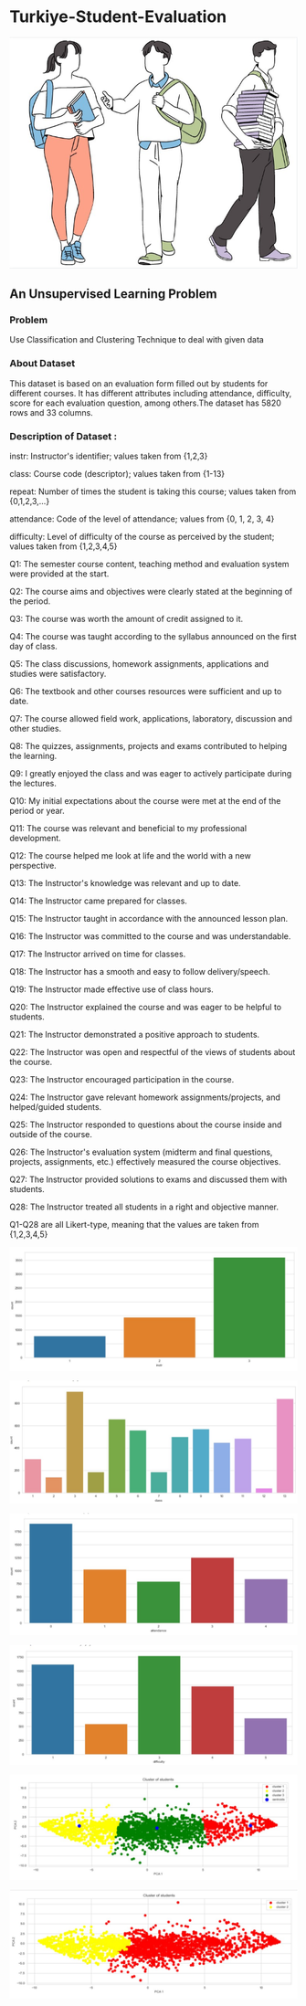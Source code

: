 # Turkiye-Student-Evaluation

![](https://github.com/ShivankUdayawal/Turkiye-Student-Evaluation/blob/main/Data%20Visualization/01.jpg)

## An Unsupervised Learning Problem

### Problem 
Use Classification and Clustering Technique to deal with given data

###  About Dataset 
This dataset is based on an evaluation form filled out by students for different courses. It has different attributes including attendance, difficulty, score for each evaluation question, among others.The dataset has 5820 rows and 33 columns.

### Description of Dataset :
  instr: Instructor's identifier; values taken from {1,2,3}

  class: Course code (descriptor); values taken from {1-13}

  repeat: Number of times the student is taking this course; values taken from {0,1,2,3,...}

  attendance: Code of the level of attendance; values from {0, 1, 2, 3, 4}

  difficulty: Level of difficulty of the course as perceived by the student; values taken from {1,2,3,4,5}

  Q1: The semester course content, teaching method and evaluation system were provided at the start.

  Q2: The course aims and objectives were clearly stated at the beginning of the period.

  Q3: The course was worth the amount of credit assigned to it.

  Q4: The course was taught according to the syllabus announced on the first day of class.

  Q5: The class discussions, homework assignments, applications and studies were satisfactory.

  Q6: The textbook and other courses resources were sufficient and up to date.

  Q7: The course allowed field work, applications, laboratory, discussion and other studies.

  Q8: The quizzes, assignments, projects and exams contributed to helping the learning.
 
 Q9: I greatly enjoyed the class and was eager to actively participate during the lectures.

 Q10: My initial expectations about the course were met at the end of the period or year.

 Q11: The course was relevant and beneficial to my professional development.

 Q12: The course helped me look at life and the world with a new perspective.

 Q13: The Instructor's knowledge was relevant and up to date.

 Q14: The Instructor came prepared for classes.

 Q15: The Instructor taught in accordance with the announced lesson plan.

 Q16: The Instructor was committed to the course and was understandable.

 Q17: The Instructor arrived on time for classes.

 Q18: The Instructor has a smooth and easy to follow delivery/speech.

 Q19: The Instructor made effective use of class hours.

 Q20: The Instructor explained the course and was eager to be helpful to students.

 Q21: The Instructor demonstrated a positive approach to students.

 Q22: The Instructor was open and respectful of the views of students about the course.

 Q23: The Instructor encouraged participation in the course.

 Q24: The Instructor gave relevant homework assignments/projects, and helped/guided students.

 Q25: The Instructor responded to questions about the course inside and outside of the course.

 Q26: The Instructor's evaluation system (midterm and final questions, projects, assignments, etc.) effectively measured the course objectives.

 Q27: The Instructor provided solutions to exams and discussed them with students.

 Q28: The Instructor treated all students in a right and objective manner.

 Q1-Q28 are all Likert-type, meaning that the values are taken from {1,2,3,4,5}
 
 
 ![](https://github.com/ShivankUdayawal/Turkiye-Student-Evaluation/blob/main/Data%20Visualization/02.jpg)
 
 ![](https://github.com/ShivankUdayawal/Turkiye-Student-Evaluation/blob/main/Data%20Visualization/03.jpg)
 
 ![](https://github.com/ShivankUdayawal/Turkiye-Student-Evaluation/blob/main/Data%20Visualization/04.jpg)
 
 ![](https://github.com/ShivankUdayawal/Turkiye-Student-Evaluation/blob/main/Data%20Visualization/05.jpg)
 
 ![](https://github.com/ShivankUdayawal/Turkiye-Student-Evaluation/blob/main/Data%20Visualization/06.jpg)
 
 ![](https://github.com/ShivankUdayawal/Turkiye-Student-Evaluation/blob/main/Data%20Visualization/07.jpg)
